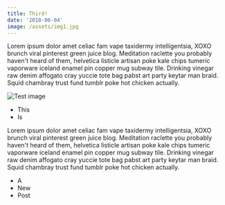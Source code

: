 ```yaml
---
title: Third!
date: '2018-06-04'
image: /assets/img1.jpg
---
```

Lorem ipsum dolor amet celiac fam vape taxidermy intelligentsia, XOXO brunch viral pinterest green juice blog. Meditation raclette you probably haven't heard of them, helvetica listicle artisan poke kale chips tumeric vaporware iceland enamel pin copper mug subway tile. <!---- end ----> Drinking vinegar raw denim affogato cray yuccie tote bag pabst art party keytar man braid. Squid chambray trust fund tumblr poke hot chicken actually.

![Test image](/assets/1105_untitled_827.jpg)

* This
* Is

Lorem ipsum dolor amet celiac fam vape taxidermy intelligentsia, XOXO brunch viral pinterest green juice blog. Meditation raclette you probably haven't heard of them, helvetica listicle artisan poke kale chips tumeric vaporware iceland enamel pin copper mug subway tile. Drinking vinegar raw denim affogato cray yuccie tote bag pabst art party keytar man braid. Squid chambray trust fund tumblr poke hot chicken actually.

* A
* New
* Post
